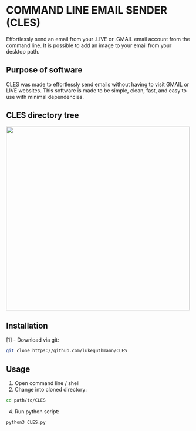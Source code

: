 # COMMAND LINE EMAIL SENDER (CLES)

Effortlessly send an email  from your .LIVE or .GMAIL email account from the command line. It is possible to add an 
image to your email from your desktop path.


## Purpose of software

CLES was made to effortlessly send emails without having to visit GMAIL or LIVE websites. This software is made to be simple, clean, fast,
and easy to use with minimal dependencies.
   
## CLES directory tree
<img src="/docs/CLES_directory_tree_update.png" width="500">

## Installation
[1] - Download via git:
```bash
git clone https://github.com/lukeguthmann/CLES
```

## Usage
1. Open command line / shell
2. Change into cloned directory:
```bash
cd path/to/CLES
```

4. Run python script: 
```bash
python3 CLES.py
```
